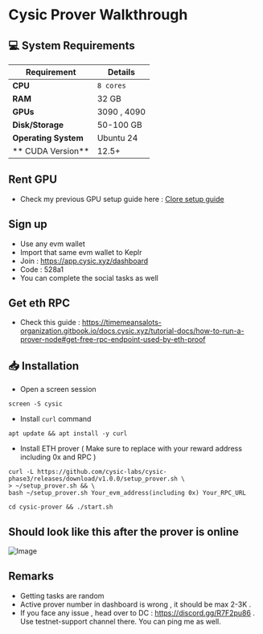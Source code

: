 # Cysic Prover Walkthrough

## 💻 System Requirements

| Requirement                         | Details                                                     |
|-------------------------------------|-------------------------------------------------------------|
| **CPU**                             | `8 cores`                                                   |
| **RAM**                             | 32 GB                                                       |
| **GPUs**                            | 3090 , 4090                                                 |
| **Disk/Storage**                    | 50-100 GB                                                   |
| **Operating System**                | Ubuntu 24                                                   |
|** CUDA Version**                    | 12.5+                                                       |
## Rent GPU

- Check my previous GPU setup guide here : [Clore setup guide ](https://github.com/FragIfty01/Gensyn-via-Clore-ai)

## Sign up 

- Use any evm wallet 
- Import that same evm wallet to Keplr 
- Join : https://app.cysic.xyz/dashboard 
- Code : 528a1
- You can complete the social tasks as well

## Get eth RPC

- Check this guide : https://timemeansalots-organization.gitbook.io/docs.cysic.xyz/tutorial-docs/how-to-run-a-prover-node#get-free-rpc-endpoint-used-by-eth-proof

## 📥 Installation

- Open a screen session
```
screen -S cysic
```

- Install `curl` command
```
apt update && apt install -y curl
```

- Install ETH prover ( Make sure to replace with your reward address including 0x and RPC )

  
```
curl -L https://github.com/cysic-labs/cysic-phase3/releases/download/v1.0.0/setup_prover.sh \
> ~/setup_prover.sh && \
bash ~/setup_prover.sh Your_evm_address(including 0x) Your_RPC_URL
```

```
cd cysic-prover && ./start.sh
```

## Should look like this after the prover is online 

![Image](https://github.com/user-attachments/assets/ec85ed72-e1b0-4bb3-9fd4-97475f754e79)

## Remarks

- Getting tasks are random
- Active prover number in dashboard is wrong , it should be max 2-3K .
- If you face any issue , head over to DC : https://discord.gg/R7F2pu86 . Use testnet-support channel there. You can ping me as well.




